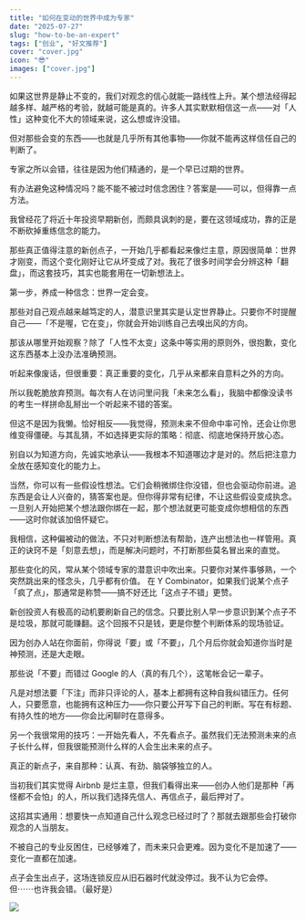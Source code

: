 ```yaml
---
title: "如何在变动的世界中成为专家"
date: "2025-07-27"
slug: "how-to-be-an-expert"
tags: ["创业", "好文推荐"]
cover: "cover.jpg"
icon: "😎"
images: ["cover.jpg"]
---
```

如果这世界是静止不变的，我们对观念的信心就能一路线性上升。某个想法经得起越多样、越严格的考验，就越可能是真的。许多人其实默默相信这一点——对「人性」这种变化不大的领域来说，这么想或许没错。



但对那些会变的东西——也就是几乎所有其他事物——你就不能再这样信任自己的判断了。



专家之所以会错，往往是因为他们精通的，是一个早已过期的世界。



有办法避免这种情况吗？能不能不被过时信念困住？答案是——可以，但得靠一点方法。



我曾经花了将近十年投资早期新创，而颇具讽刺的是，要在这领域成功，靠的正是不断砍掉重练信念的能力。



那些真正值得注意的新创点子，一开始几乎都看起来像烂主意，原因很简单：世界才刚变，而这个变化刚好让它从坏变成了对。我花了很多时间学会分辨这种「翻盘」，而这套技巧，其实也能套用在一切新想法上。



第一步，养成一种信念：世界一定会变。



那些对自己观点越来越笃定的人，潜意识里其实是认定世界静止。只要你不时提醒自己——「不是喔，它在变」，你就会开始训练自己去嗅出风的方向。



那该从哪里开始观察？除了「人性不太变」这条中等实用的原则外，很抱歉，变化这东西基本上没办法准确预测。



听起来像废话，但很重要：真正重要的变化，几乎从来都来自意料之外的方向。



所以我乾脆放弃预测。每次有人在访问里问我「未来怎么看」，我脑中都像没读书的考生一样拼命乱掰出一个听起来不错的答案。



但这不是因为我懒。恰好相反——我觉得，预测未来不但命中率可怜，还会让你思维变得僵硬。与其乱猜，不如选择更实际的策略：彻底、彻底地保持开放心态。



别自以为知道方向，先诚实地承认——我根本不知道哪边才是对的。然后把注意力全放在感知变化的能力上。



当然，你可以有一些假设性想法。它们会稍微绑住你没错，但也会驱动你前进。追东西是会让人兴奋的，猜答案也是。但你得非常有纪律，不让这些假设变成执念。
一旦别人开始把某个想法跟你绑在一起，那个想法就更可能变成你想相信的东西——这时你就该加倍怀疑它。



我相信，这种偏被动的做法，不只对判断想法有帮助，连产出想法也一样管用。真正的诀窍不是「刻意去想」，而是解决问题时，不打断那些莫名冒出来的直觉。



那些变化的风，常从某个领域专家的潜意识中吹出来。只要你对某件事够熟，一个突然跳出来的怪念头，几乎都有价值。
在 Y Combinator，如果我们说某个点子「疯了点」，那通常是称赞——搞不好还比「这点子不错」更赞。



新创投资人有极高的动机要刷新自己的信念。只要比别人早一步意识到某个点子不是垃圾，那就可能赚翻。这个回报不只是钱，更是你整个判断体系的现场验证。



因为创办人站在你面前，你得说「要」或「不要」，几个月后你就会知道你当时是神预测，还是大走眼。



那些说「不要」而错过 Google 的人（真的有几个），这笔帐会记一辈子。



凡是对想法要「下注」而非只评论的人，基本上都拥有这种自我纠错压力。任何人，只要愿意，也能拥有这种压力——你只要公开写下自己的判断。写在有标题、有持久性的地方——你会比闲聊时在意得多。



另一个我很常用的技巧：一开始先看人，不先看点子。虽然我们无法预测未来的点子长什么样，但我很能预测什么样的人会生出未来的点子。



真正的新点子，来自那种：认真、有劲、脑袋够独立的人。



当初我们其实觉得 Airbnb 是烂主意，但我们看得出来——创办人他们是那种「再怪都不会怕」的人，所以我们选择先信人、再信点子，最后押对了。



这招其实通用：想要快一点知道自己什么观念已经过时了？那就去跟那些会打破你观念的人当朋友。



不被自己的专业反困住，已经够难了，而未来只会更难。因为变化不是加速了——变化一直都在加速。



点子会生出点子，这场连锁反应从旧石器时代就没停过。我不认为它会停。
但⋯⋯也许我会错。（最好是）




![](https://prod-files-secure.s3.us-west-2.amazonaws.com/112d0858-5090-4d34-a606-b75eb8d65fd2/46476355-9cf3-4e99-9b7a-3531bc426380/1000202064.png?X-Amz-Algorithm=AWS4-HMAC-SHA256&X-Amz-Content-Sha256=UNSIGNED-PAYLOAD&X-Amz-Credential=ASIAZI2LB466TFQHGKY4%2F20250825%2Fus-west-2%2Fs3%2Faws4_request&X-Amz-Date=20250825T192712Z&X-Amz-Expires=3600&X-Amz-Security-Token=IQoJb3JpZ2luX2VjEAoaCXVzLXdlc3QtMiJGMEQCIG1tRYzH2mnysrWSKA1vgqrKWHNtAPynuWakBShcB73uAiA0HKFtBKeNqScVxkdmZyHqaty5cpivA%2Bun%2FijSMGNx5yr%2FAwhjEAAaDDYzNzQyMzE4MzgwNSIMrPB%2BAADjy%2FV%2BI8GPKtwDX2G9%2BoW%2F8POMdlE2eZJaOLlL9yDTImoeff2%2BOlCOxot3OnwJCIVLdzRgQGAD74M1jDyq%2BJSWHKx6hrP8Zx7qaSZ3J0MMWGzetFGZj7crnpO58fHJKauSySy7JlOSg6%2Fo%2FT4W1laUwpeGgVcN6BCaGhhvI10yMJKy07RJRYMRjwmhQH3WH2Ab2iPW0wzOoHvD51Q%2Ftq2vKYjmNmRp7WniZF8F7Xvy%2BuPcprbAU8jEMrEs3XN1s4HNuNA7WRSStKrpyaDiYSeGFZh%2BU%2BTotDlymDsdj7tSPx1AWSjHHLnq571bNpArqNIM8hAN7zpOwXAYU9j66ScrzxHpAeYBwRaLrARFbGyiqCzDIJhBW%2B0gEe55JxZ89uHLPKZFV1OKZTQ5CXQLosrkN7iKPeYqBCaVlrO34UsNdBbu1TPJ%2FSLB1oBYaT7Gw4xU72lXTOdEdvVhTASnXlZVNTjnmL7XgcwIGx8lhaQL75jogrH5Sm%2BRW44j7UN6PxPvWpBJF6RYwBQWdTpIkDEgw1PnDYVmzUvfb6oMk2E%2BIcOwA7WpDpL3JvHhZik%2BW8jsCM5FeBxUzLisL24Ja91zh5oOfGk43wTlekYudMrkWyYhaRsje42W1njkQqRgZgCR1FWE85kwic6yxQY6pgGqiNtKBdexX7y1jdwKezBAIpL%2Fu2ZW3ivFcSrojOWynSx86o3QLE%2FjHjV7TEUP8SOUwb2jWvt65ITkRKMXYo2skdaLctF0HQrTXMOtnlOyXpkOwZCkLChpbVFoi8fWk9exwzKPIPcGPL%2FZSC9vX8QHeSyFB%2Fg%2BlBtnlisYdOBbrLIs2T6CT5AFYV%2FP4xtQ88v7DTdLjaTFIB26YJQaQBF9MkEw7%2FkS&X-Amz-Signature=b0178e904ff92a1ecd1d4fbd5037ab16614f3e5232722fca49fd151527f170b8&X-Amz-SignedHeaders=host&x-amz-checksum-mode=ENABLED&x-id=GetObject)

